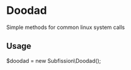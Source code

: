 # Doodad
Simple methods for common linux system calls

## Usage
$doodad = new Subfission\Doodad();

